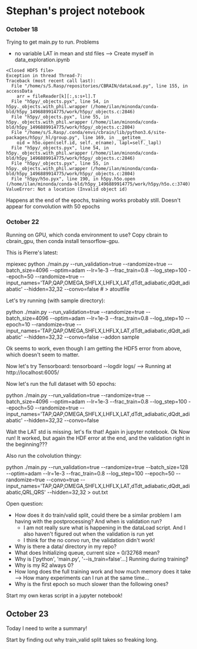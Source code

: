 # Stephan's project notebook

### October 18

Trying to get main.py to run. Problems
- no variable LAT in mean and std files --> Create myself in data_exploration.ipynb

```
<Closed HDF5 file>
Exception in thread Thread-7:
Traceback (most recent call last):
  File "/home/s/S.Rasp/repositories/CBRAIN/dataLoad.py", line 155, in accessData
    arr = fileReader[k][:,s:s+l].T
  File "h5py/_objects.pyx", line 54, in h5py._objects.with_phil.wrapper (/home/ilan/minonda/conda-bld/h5py_1496889914775/work/h5py/_objects.c:2846)
  File "h5py/_objects.pyx", line 55, in h5py._objects.with_phil.wrapper (/home/ilan/minonda/conda-bld/h5py_1496889914775/work/h5py/_objects.c:2804)
  File "/home/s/S.Rasp/.conda/envs/cbrain/lib/python3.6/site-packages/h5py/_hl/group.py", line 169, in __getitem__
    oid = h5o.open(self.id, self._e(name), lapl=self._lapl)
  File "h5py/_objects.pyx", line 54, in h5py._objects.with_phil.wrapper (/home/ilan/minonda/conda-bld/h5py_1496889914775/work/h5py/_objects.c:2846)
  File "h5py/_objects.pyx", line 55, in h5py._objects.with_phil.wrapper (/home/ilan/minonda/conda-bld/h5py_1496889914775/work/h5py/_objects.c:2804)
  File "h5py/h5o.pyx", line 190, in h5py.h5o.open (/home/ilan/minonda/conda-bld/h5py_1496889914775/work/h5py/h5o.c:3740)
ValueError: Not a location (Invalid object id)
```
Happens at the end of the epochs, training works probably still. Doesn't appear for convolution with 50 epochs

### October 22

Running on GPU, which conda environment to use? Copy cbrain to cbrain_gpu, then conda install tensorflow-gpu.

This is Pierre's latest:

mpiexec python  ./main.py --run_validation=true --randomize=true --batch_size=4096 --optim=adam --lr=1e-3 --frac_train=0.8 --log_step=100 --epoch=50 --randomize=true --input_names='TAP,QAP,OMEGA,SHFLX,LHFLX,LAT,dTdt_adiabatic,dQdt_adiabatic' --hidden=32,32 --convo=false # > atoutfile

Let's try running (with sample directory):

python  ./main.py --run_validation=true --randomize=true --batch_size=4096 --optim=adam --lr=1e-3 --frac_train=0.8 --log_step=10 --epoch=10 --randomize=true --input_names='TAP,QAP,OMEGA,SHFLX,LHFLX,LAT,dTdt_adiabatic,dQdt_adiabatic' --hidden=32,32 --convo=false --addon sample

Ok seems to work, even though I am getting the HDF5 error from above, which doesn't seem to matter.

Now let's try Tensorboard: tensorboard --logdir logs/ --> Running at http://localhost:6005/

Now let's run the full dataset with 50 epochs:

python ./main.py --run_validation=true --randomize=true --batch_size=4096 --optim=adam --lr=1e-3 --frac_train=0.8 --log_step=100 --epoch=50 --randomize=true --input_names='TAP,QAP,OMEGA,SHFLX,LHFLX,LAT,dTdt_adiabatic,dQdt_adiabatic' --hidden=32,32 --convo=false

Wait the LAT std is missing. let's fix that! Again in jupyter notebook. Ok Now run! It worked, but again the HDF error at the end, and the validation right in the beginning???

Also run the colvolution thingy:

python  ./main.py --run_validation=true --randomize=true --batch_size=128 --optim=adam --lr=1e-3 --frac_train=0.8 --log_step=100 --epoch=50 --randomize=true --convo=true --input_names='TAP,QAP,OMEGA,SHFLX,LHFLX,LAT,dTdt_adiabatic,dQdt_adiabatic,QRL,QRS' --hidden=32,32 > out.txt


Open question:
- How does it do train/valid split, could there be a similar problem I am having with the postprocessing? And when is validation run?
    - I am not really sure what is happening in the dataLoad script. And I also haven't figured out when the validation is run yet
    - I think for the no convo run, the validation didn't work!
- Why is there a data/ directory in my repo?
- What does Initializing queue, current size = 0/32768 mean?
- Why is ['python', 'main.py', '--is_train=false'...] Running during training?
- Why is my R2 always 0?
- How long does the full training work and how much memory does it take --> How many experiments can I run at the same time...
- Why is the first epoch so much slower than the following ones?

Start my own keras script in a jupyter notebook!


## October 23

Today I need to write a summary!

Start by finding out why train_valid split takes so freaking long.
